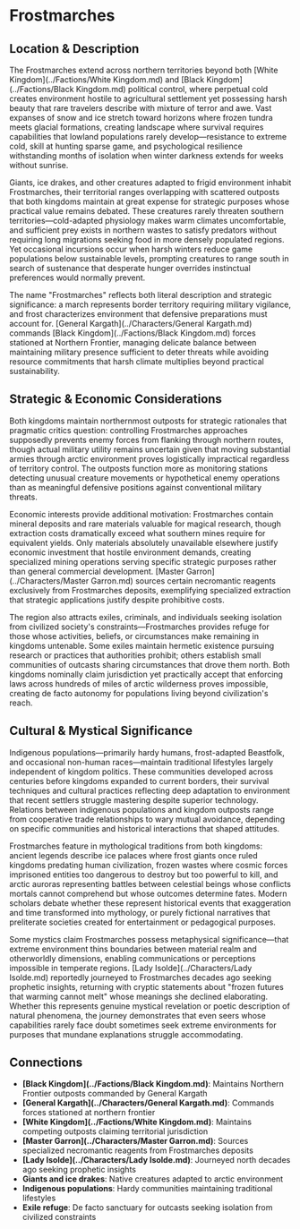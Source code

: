 <!-- Expanded by AI: 2025-10-13 -->

# Frostmarches

## Location & Description

The Frostmarches extend across northern territories beyond both [White Kingdom](../Factions/White Kingdom.md) and [Black Kingdom](../Factions/Black Kingdom.md) political control, where perpetual cold creates environment hostile to agricultural settlement yet possessing harsh beauty that rare travelers describe with mixture of terror and awe. Vast expanses of snow and ice stretch toward horizons where frozen tundra meets glacial formations, creating landscape where survival requires capabilities that lowland populations rarely develop—resistance to extreme cold, skill at hunting sparse game, and psychological resilience withstanding months of isolation when winter darkness extends for weeks without sunrise.

Giants, ice drakes, and other creatures adapted to frigid environment inhabit Frostmarches, their territorial ranges overlapping with scattered outposts that both kingdoms maintain at great expense for strategic purposes whose practical value remains debated. These creatures rarely threaten southern territories—cold-adapted physiology makes warm climates uncomfortable, and sufficient prey exists in northern wastes to satisfy predators without requiring long migrations seeking food in more densely populated regions. Yet occasional incursions occur when harsh winters reduce game populations below sustainable levels, prompting creatures to range south in search of sustenance that desperate hunger overrides instinctual preferences would normally prevent.

The name "Frostmarches" reflects both literal description and strategic significance: a march represents border territory requiring military vigilance, and frost characterizes environment that defensive preparations must account for. [General Kargath](../Characters/General Kargath.md) commands [Black Kingdom](../Factions/Black Kingdom.md) forces stationed at Northern Frontier, managing delicate balance between maintaining military presence sufficient to deter threats while avoiding resource commitments that harsh climate multiplies beyond practical sustainability.

## Strategic & Economic Considerations

Both kingdoms maintain northernmost outposts for strategic rationales that pragmatic critics question: controlling Frostmarches approaches supposedly prevents enemy forces from flanking through northern routes, though actual military utility remains uncertain given that moving substantial armies through arctic environment proves logistically impractical regardless of territory control. The outposts function more as monitoring stations detecting unusual creature movements or hypothetical enemy operations than as meaningful defensive positions against conventional military threats.

Economic interests provide additional motivation: Frostmarches contain mineral deposits and rare materials valuable for magical research, though extraction costs dramatically exceed what southern mines require for equivalent yields. Only materials absolutely unavailable elsewhere justify economic investment that hostile environment demands, creating specialized mining operations serving specific strategic purposes rather than general commercial development. [Master Garron](../Characters/Master Garron.md) sources certain necromantic reagents exclusively from Frostmarches deposits, exemplifying specialized extraction that strategic applications justify despite prohibitive costs.

The region also attracts exiles, criminals, and individuals seeking isolation from civilized society's constraints—Frostmarches provides refuge for those whose activities, beliefs, or circumstances make remaining in kingdoms untenable. Some exiles maintain hermetic existence pursuing research or practices that authorities prohibit; others establish small communities of outcasts sharing circumstances that drove them north. Both kingdoms nominally claim jurisdiction yet practically accept that enforcing laws across hundreds of miles of arctic wilderness proves impossible, creating de facto autonomy for populations living beyond civilization's reach.

## Cultural & Mystical Significance

Indigenous populations—primarily hardy humans, frost-adapted Beastfolk, and occasional non-human races—maintain traditional lifestyles largely independent of kingdom politics. These communities developed across centuries before kingdoms expanded to current borders, their survival techniques and cultural practices reflecting deep adaptation to environment that recent settlers struggle mastering despite superior technology. Relations between indigenous populations and kingdom outposts range from cooperative trade relationships to wary mutual avoidance, depending on specific communities and historical interactions that shaped attitudes.

Frostmarches feature in mythological traditions from both kingdoms: ancient legends describe ice palaces where frost giants once ruled kingdoms predating human civilization, frozen wastes where cosmic forces imprisoned entities too dangerous to destroy but too powerful to kill, and arctic auroras representing battles between celestial beings whose conflicts mortals cannot comprehend but whose outcomes determine fates. Modern scholars debate whether these represent historical events that exaggeration and time transformed into mythology, or purely fictional narratives that preliterate societies created for entertainment or pedagogical purposes.

Some mystics claim Frostmarches possess metaphysical significance—that extreme environment thins boundaries between material realm and otherworldly dimensions, enabling communications or perceptions impossible in temperate regions. [Lady Isolde](../Characters/Lady Isolde.md) reportedly journeyed to Frostmarches decades ago seeking prophetic insights, returning with cryptic statements about "frozen futures that warming cannot melt" whose meanings she declined elaborating. Whether this represents genuine mystical revelation or poetic description of natural phenomena, the journey demonstrates that even seers whose capabilities rarely face doubt sometimes seek extreme environments for purposes that mundane explanations struggle accommodating.

## Connections

- **[Black Kingdom](../Factions/Black Kingdom.md)**: Maintains Northern Frontier outposts commanded by General Kargath
- **[General Kargath](../Characters/General Kargath.md)**: Commands forces stationed at northern frontier
- **[White Kingdom](../Factions/White Kingdom.md)**: Maintains competing outposts claiming territorial jurisdiction
- **[Master Garron](../Characters/Master Garron.md)**: Sources specialized necromantic reagents from Frostmarches deposits
- **[Lady Isolde](../Characters/Lady Isolde.md)**: Journeyed north decades ago seeking prophetic insights
- **Giants and ice drakes**: Native creatures adapted to arctic environment
- **Indigenous populations**: Hardy communities maintaining traditional lifestyles
- **Exile refuge**: De facto sanctuary for outcasts seeking isolation from civilized constraints
